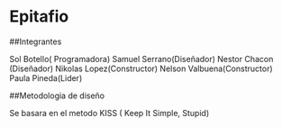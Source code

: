# Epitafio

##Integrantes 

Sol Botello( Programadora)
Samuel Serrano(Diseñador)
Nestor Chacon (Diseñador)
Nikolas Lopez(Constructor)
Nelson Valbuena(Constructor) 
Paula Pineda(Lider)

##Metodologia de diseño

Se basara en el metodo KISS ( Keep It  Simple, Stupid) 
